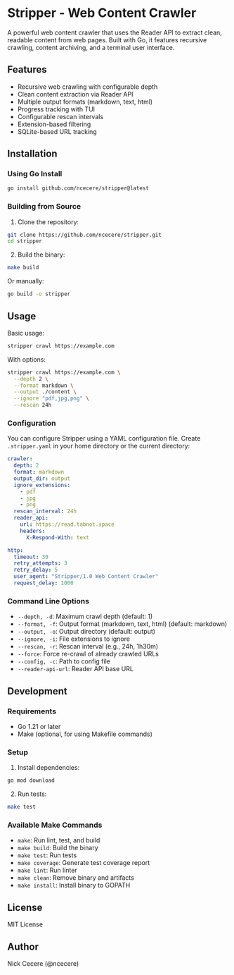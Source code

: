 # Stripper - Web Content Crawler

A powerful web content crawler that uses the Reader API to extract clean, readable content from web pages. Built with Go, it features recursive crawling, content archiving, and a terminal user interface.

## Features

- Recursive web crawling with configurable depth
- Clean content extraction via Reader API
- Multiple output formats (markdown, text, html)
- Progress tracking with TUI
- Configurable rescan intervals
- Extension-based filtering
- SQLite-based URL tracking

## Installation

### Using Go Install

```bash
go install github.com/ncecere/stripper@latest
```

### Building from Source

1. Clone the repository:
```bash
git clone https://github.com/ncecere/stripper.git
cd stripper
```

2. Build the binary:
```bash
make build
```

Or manually:
```bash
go build -o stripper
```

## Usage

Basic usage:
```bash
stripper crawl https://example.com
```

With options:
```bash
stripper crawl https://example.com \
  --depth 2 \
  --format markdown \
  --output ./content \
  --ignore "pdf,jpg,png" \
  --rescan 24h
```

### Configuration

You can configure Stripper using a YAML configuration file. Create `.stripper.yaml` in your home directory or the current directory:

```yaml
crawler:
  depth: 2
  format: markdown
  output_dir: output
  ignore_extensions:
    - pdf
    - jpg
    - png
  rescan_interval: 24h
  reader_api:
    url: https://read.tabnot.space
    headers:
      X-Respond-With: text

http:
  timeout: 30
  retry_attempts: 3
  retry_delay: 5
  user_agent: "Stripper/1.0 Web Content Crawler"
  request_delay: 1000
```

### Command Line Options

- `--depth, -d`: Maximum crawl depth (default: 1)
- `--format, -f`: Output format (markdown, text, html) (default: markdown)
- `--output, -o`: Output directory (default: output)
- `--ignore, -i`: File extensions to ignore
- `--rescan, -r`: Rescan interval (e.g., 24h, 1h30m)
- `--force`: Force re-crawl of already crawled URLs
- `--config, -c`: Path to config file
- `--reader-api-url`: Reader API base URL

## Development

### Requirements

- Go 1.21 or later
- Make (optional, for using Makefile commands)

### Setup

1. Install dependencies:
```bash
go mod download
```

2. Run tests:
```bash
make test
```

### Available Make Commands

- `make`: Run lint, test, and build
- `make build`: Build the binary
- `make test`: Run tests
- `make coverage`: Generate test coverage report
- `make lint`: Run linter
- `make clean`: Remove binary and artifacts
- `make install`: Install binary to GOPATH

## License

MIT License

## Author

Nick Cecere (@ncecere)

